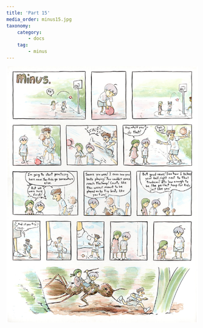 ```yaml
---
title: 'Part 15'
media_order: minus15.jpg
taxonomy:
    category:
        - docs
    tag:
        - minus
---
```


![](minus15.jpg)